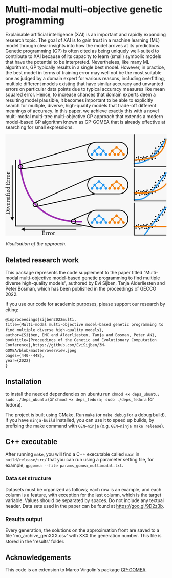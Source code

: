# Multi-modal multi-objective genetic programming
Explainable artificial intelligence (XAI) is an important and rapidly expanding research topic. The goal of XAI is to gain trust in a machine learning (ML) model through clear insights into how the model arrives at its predictions. Genetic programming (GP) is often cited as being uniquely well-suited to contribute to XAI because of its capacity to learn (small) symbolic models that have the potential to be interpreted. Nevertheless, like many ML algorithms, GP typically results in a single best model. However, in practice, the best model in terms of training error may well not be the most suitable one as judged by a domain expert for various reasons, including overfitting, multiple different models existing that have similar accuracy and unwanted errors on particular data points due to typical accuracy measures like mean squared error. Hence, to increase chances that domain experts deem a resulting model plausible, it becomes important to be able to explicitly search for multiple, diverse, high-quality models that trade-off different meanings of accuracy. In this paper, we achieve exactly this with a novel multi-modal multi-tree multi-objective GP approach that extends a modern model-based GP algorithm known as GP-GOMEA that is already effective at searching for small expressions.

<img alt="eye_catcher" src="overview.jpeg"/>

*Visulisation of the approach.*

## Related research work
This package represents the code supplement to the paper titled “Multi-modal multi-objective model-based genetic programming to find multiple diverse high-quality models”,
authored by Evi Sijben, Tanja Alderliesten and Peter Bosman, which has been published in the proceedings of GECCO 2022.

If you use our code for academic purposes, please support our research by citing:
```
@inproceedings{sijben2022multi,
title={Multi-modal multi-objective model-based genetic programming to find multiple diverse high-quality models},
author={Sijben, EMC and Alderliesten, Tanja and Bosman, Peter AN},
booktitle={Proceedings of the Genetic and Evolutionary Computation Conference},https://github.com/EviSijben/3M-GOMEA/blob/master/overview.jpeg
pages={440--448},
year={2022}
}
```


## Installation
to install the needed dependencies on ubuntu run `chmod +x deps_ubuntu; sudo ./deps_ubuntu` (or `chmod +x deps_fedora; sudo ./deps_fedora` for fedora).

The project is built using CMake. Run `make` (or `make debug` for a debug build). If you have `ninja-build` installed, you can use it to speed up builds, by prefixing the make command with `GEN=ninja` (e.g. `GEN=ninja make release`).

## C++ executable
After running `make`, you will find a C++ executable called `main` in `build/release/src/` that you can run using a parameter setting file, for example, `gpgomea --file params_gomea_multimodal.txt`.

### Data set structure
Datasets must be organized as follows; each row is an example, and each column is a feature, with exception for the last column, which is the target variable. Values should be separated by spaces. Do not include any textual header.
Data sets used in the paper can be found at https://goo.gl/9D2z3b. 

### Results output
Every generation, the solutions on the approximation front are saved to a file 'mo_archive_genXXX.csv' with XXX the generation number. This file is stored in the 'results' folder. 

## Acknowledgements
This code is an extension to Marco Virgolin's package [GP-GOMEA](https://github.com/marcovirgolin/GP-GOMEA).


